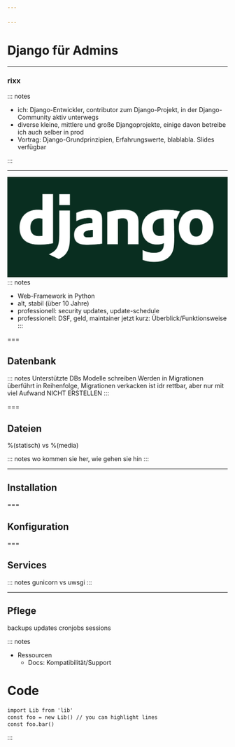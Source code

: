 ```yaml
---

---
```


# Django für Admins

---

### rixx

::: notes

- ich: Django-Entwickler, contributor zum Django-Projekt, in der Django-Community aktiv unterwegs
- diverse kleine, mittlere und große Djangoprojekte, einige davon betreibe ich auch selber in prod
- Vortrag: Django-Grundprinzipien, Erfahrungswerte, blablabla. Slides verfügbar

:::

---

![Django](./django.png)
::: notes

- Web-Framework in Python
- alt, stabil (über 10 Jahre)
- professionell: security updates, update-schedule
- professionell: DSF, geld, maintainer
jetzt kurz: Überblick/Funktionsweise
:::

===

## Datenbank

::: notes
Unterstützte DBs
Modelle schreiben
Werden in Migrationen überführt
in Reihenfolge, Migrationen verkacken ist idr rettbar, aber nur mit viel Aufwand
NICHT ERSTELLEN
:::

===

## Dateien

%(statisch) vs %(media)

::: notes
wo kommen sie her, wie gehen sie hin
:::

---

## Installation

===

## Konfiguration

===

## Services

::: notes
gunicorn vs uwsgi
:::


---

## Pflege

backups
updates
cronjobs
sessions

::: notes
- Ressourcen
  - Docs: Kompatibilität/Support
# Code

```js{2}
import Lib from 'lib'
const foo = new Lib() // you can highlight lines
const foo.bar()
```
:::
